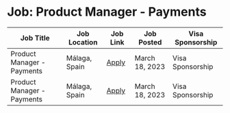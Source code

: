 # Job: Product Manager - Payments

| Job Title | Job Location | Job Link | Job Posted | Visa Sponsorship |
| --- | --- | --- | --- | --- |
| Product Manager - Payments | Málaga, Spain | [Apply](https://careers.theworkshop.com/jobs/1520324-product-manager-payments) | March 18, 2023 | Visa Sponsorship |
| Product Manager - Payments | Málaga, Spain | [Apply](https://careers.theworkshop.com/jobs/1520324-product-manager-payments) | March 18, 2023 | Visa Sponsorship |
